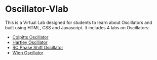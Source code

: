 # Oscillator-Vlab
This is a Virtual Lab designed for students to learn about Oscillators and built using HTML, CSS and Javascript.
It includes 4 labs on Oscillators:

* [Colpitts Oscillator](https://ombhatia99.github.io/Oscillator-Vlab/Colpitts%20Oscillator/main%20ckt/main%20page/aim.html)
* [Hartley Oscillator](https://ombhatia99.github.io/Oscillator-Vlab/Hartley%20Oscillator/main%20ckt/main%20page/aim.html)
* [RC Phase Shift Oscillator](https://ombhatia99.github.io/Oscillator-Vlab/RC%20Phase%20Shift%20Oscillator/main%20ckt/main%20page/aim.html)
* [Wien Oscillator](https://ombhatia99.github.io/Oscillator-Vlab/Wien%20bridge%20Oscillator/main%20ckt/main%20page/aim.html)

